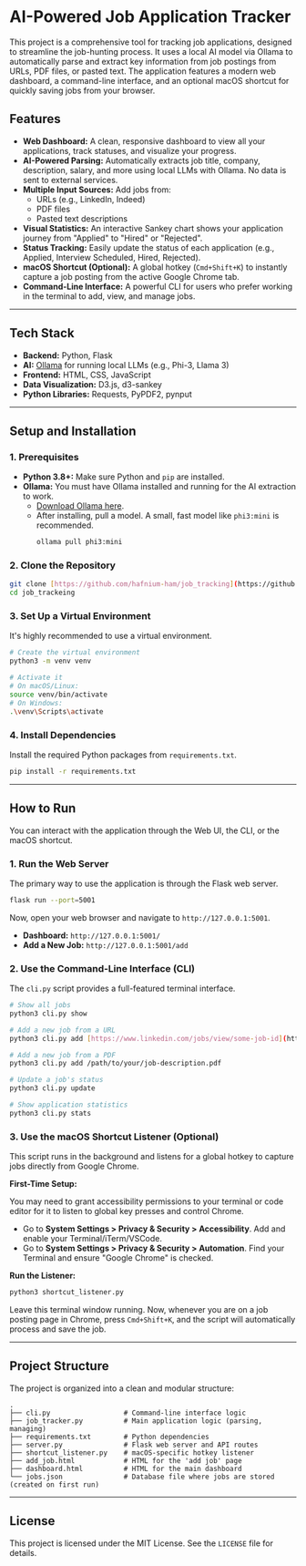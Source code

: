 # AI-Powered Job Application Tracker

This project is a comprehensive tool for tracking job applications, designed to streamline the job-hunting process. It uses a local AI model via Ollama to automatically parse and extract key information from job postings from URLs, PDF files, or pasted text. The application features a modern web dashboard, a command-line interface, and an optional macOS shortcut for quickly saving jobs from your browser.

## Features

-   **Web Dashboard:** A clean, responsive dashboard to view all your applications, track statuses, and visualize your progress.
-   **AI-Powered Parsing:** Automatically extracts job title, company, description, salary, and more using local LLMs with Ollama. No data is sent to external services.
-   **Multiple Input Sources:** Add jobs from:
    -   URLs (e.g., LinkedIn, Indeed)
    -   PDF files
    -   Pasted text descriptions
-   **Visual Statistics:** An interactive Sankey chart shows your application journey from "Applied" to "Hired" or "Rejected".
-   **Status Tracking:** Easily update the status of each application (e.g., Applied, Interview Scheduled, Hired, Rejected).
-   **macOS Shortcut (Optional):** A global hotkey (`Cmd+Shift+K`) to instantly capture a job posting from the active Google Chrome tab.
-   **Command-Line Interface:** A powerful CLI for users who prefer working in the terminal to add, view, and manage jobs.

---

## Tech Stack

-   **Backend:** Python, Flask
-   **AI:** [Ollama](https://ollama.com/) for running local LLMs (e.g., Phi-3, Llama 3)
-   **Frontend:** HTML, CSS, JavaScript
-   **Data Visualization:** D3.js, d3-sankey
-   **Python Libraries:** Requests, PyPDF2, pynput

---

## Setup and Installation

### 1. Prerequisites

-   **Python 3.8+:** Make sure Python and `pip` are installed.
-   **Ollama:** You must have Ollama installed and running for the AI extraction to work.
    -   [Download Ollama here](https://ollama.com/).
    -   After installing, pull a model. A small, fast model like `phi3:mini` is recommended.
        ```bash
        ollama pull phi3:mini
        ```

### 2. Clone the Repository

```bash
git clone [https://github.com/hafnium-ham/job_tracking](https://github.com/hafnium-ham/job_tracking)
cd job_trackeing
```

### 3. Set Up a Virtual Environment

It's highly recommended to use a virtual environment.

```bash
# Create the virtual environment
python3 -m venv venv

# Activate it
# On macOS/Linux:
source venv/bin/activate
# On Windows:
.\venv\Scripts\activate
```

### 4. Install Dependencies

Install the required Python packages from `requirements.txt`.

```bash
pip install -r requirements.txt
```

---

## How to Run

You can interact with the application through the Web UI, the CLI, or the macOS shortcut.

### 1. Run the Web Server

The primary way to use the application is through the Flask web server.

```bash
flask run --port=5001
```

Now, open your web browser and navigate to `http://127.0.0.1:5001`.

-   **Dashboard:** `http://127.0.0.1:5001/`
-   **Add a New Job:** `http://127.0.0.1:5001/add`

### 2. Use the Command-Line Interface (CLI)

The `cli.py` script provides a full-featured terminal interface.

```bash
# Show all jobs
python3 cli.py show

# Add a new job from a URL
python3 cli.py add [https://www.linkedin.com/jobs/view/some-job-id](https://www.linkedin.com/jobs/view/some-job-id)

# Add a new job from a PDF
python3 cli.py add /path/to/your/job-description.pdf

# Update a job's status
python3 cli.py update

# Show application statistics
python3 cli.py stats
```

### 3. Use the macOS Shortcut Listener (Optional)

This script runs in the background and listens for a global hotkey to capture jobs directly from Google Chrome.

**First-Time Setup:**

You may need to grant accessibility permissions to your terminal or code editor for it to listen to global key presses and control Chrome.

-   Go to **System Settings > Privacy & Security > Accessibility**. Add and enable your Terminal/iTerm/VSCode.
-   Go to **System Settings > Privacy & Security > Automation**. Find your Terminal and ensure "Google Chrome" is checked.

**Run the Listener:**

```bash
python3 shortcut_listener.py
```

Leave this terminal window running. Now, whenever you are on a job posting page in Chrome, press `Cmd+Shift+K`, and the script will automatically process and save the job.

---

## Project Structure

The project is organized into a clean and modular structure:

```
.
├── cli.py                  # Command-line interface logic
├── job_tracker.py          # Main application logic (parsing, managing)
├── requirements.txt        # Python dependencies
├── server.py               # Flask web server and API routes
├── shortcut_listener.py    # macOS-specific hotkey listener
├── add_job.html            # HTML for the 'add job' page
├── dashboard.html          # HTML for the main dashboard
└── jobs.json               # Database file where jobs are stored (created on first run)
```

---

## License

This project is licensed under the MIT License. See the `LICENSE` file for details.
